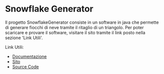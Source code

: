 # Snowflake Generator
Il progetto SnowflakeGenerator consiste in un software in java che permette di generare fiocchi di neve tramite il ritaglio di un triangolo. Per poter scaricare e provare il software, visitare il sito tramite il link posto nella sezione 'Link Utili'.

Link Utili:

- [Documentazione](DocumentazioneCompleta.md)
- [Sito]()
- [Source Code](SnowFlakeGenerator/)

